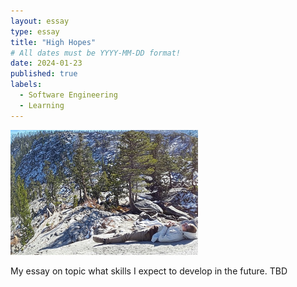 ```yaml
---
layout: essay
type: essay
title: "High Hopes"
# All dates must be YYYY-MM-DD format!
date: 2024-01-23
published: true
labels:
  - Software Engineering
  - Learning
---
```


<img width="300px" class="rounded float-start pe-4" src="../img/highhopes/lake.jpg">

My essay on topic what skills I expect to develop in the future. TBD
